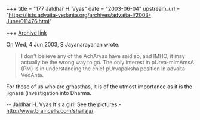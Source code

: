+++
title = "177 Jaldhar H. Vyas"
date = "2003-06-04"
upstream_url = "https://lists.advaita-vedanta.org/archives/advaita-l/2003-June/011476.html"

+++
[Archive link](https://lists.advaita-vedanta.org/archives/advaita-l/2003-June/011476.html)

On Wed, 4 Jun 2003, S Jayanarayanan wrote:

> I don't believe any of the AchAryas have said so, and
> IMHO, it may actually be the wrong way to go. The only
> interest in pUrva-mImAmsA (PM) is in understanding the
> chief pUrvapaksha position in advaita VedAnta.
>

For those of us who are grhasthas, it is of the utmost importance as it is
the jignasa (investigation into Dharma.

-- 
Jaldhar H. Vyas <jaldhar at braincells.com>
It's a girl! See the pictures - http://www.braincells.com/shailaja/


